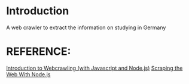 # Introduction
A web crawler to extract the information on studying in Germany



# REFERENCE:
[Introduction to Webcrawling (with Javascript and Node.js)](https://medium.com/createdd-notes/introduction-to-webcrawling-with-javascript-and-node-js-f5a3798ee8ac)
[Scraping the Web With Node.js](https://scotch.io/tutorials/scraping-the-web-with-node-js)